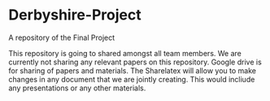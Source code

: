 # Derbyshire-Project
A repository of the Final Project

This repository is going to shared amongst all team members. We are currently not sharing any relevant papers on this repository. Google drive is for sharing of papers and materials. The Sharelatex will allow you to make changes in any document that we are jointly creating. This would incliude any presentations or any other materials. 
